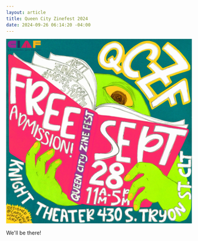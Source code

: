 ```yaml
---
layout: article
title: Queen City Zinefest 2024
date: 2024-09-26 06:14:20 -04:00
---
```

![](/assets/img/uploads/fall2024qczf-square-color-scaled.webp)

W﻿e'll be there!